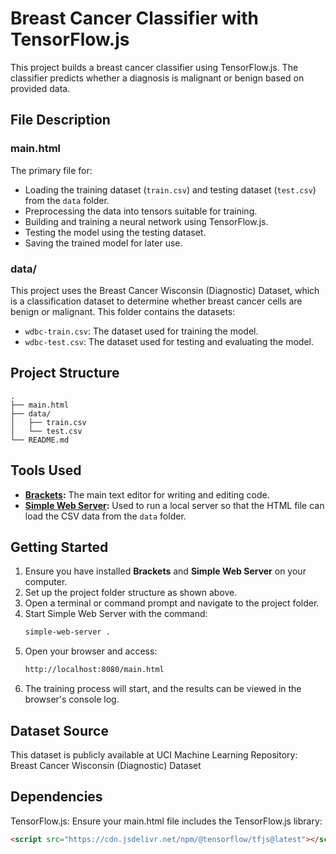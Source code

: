 # Breast Cancer Classifier with TensorFlow.js
This project builds a breast cancer classifier using TensorFlow.js. The classifier predicts whether a diagnosis is malignant or benign based on provided data.
## File Description
### main.html
The primary file for:
- Loading the training dataset (`train.csv`) and testing dataset (`test.csv`) from the `data` folder.
- Preprocessing the data into tensors suitable for training.
- Building and training a neural network using TensorFlow.js.
- Testing the model using the testing dataset.
- Saving the trained model for later use.
### data/
This project uses the Breast Cancer Wisconsin (Diagnostic) Dataset, which is a classification dataset to determine whether breast cancer cells are benign or malignant.
This folder contains the datasets:
- `wdbc-train.csv`: The dataset used for training the model.
- `wdbc-test.csv`: The dataset used for testing and evaluating the model.
## Project Structure
    .
    ├── main.html          
    ├── data/               
    │   ├── train.csv   
    │   └── test.csv       
    └── README.md
## Tools Used
- **[Brackets](http://brackets.io/):** The main text editor for writing and editing code.
- **[Simple Web Server](https://github.com/schisma/simple-web-server):** Used to run a local server so that the HTML file can load the CSV data from the `data` folder.
## Getting Started
1. Ensure you have installed **Brackets** and **Simple Web Server** on your computer.
2. Set up the project folder structure as shown above.
3. Open a terminal or command prompt and navigate to the project folder.
4. Start Simple Web Server with the command:
   ```bash
   simple-web-server .
5. Open your browser and access:
    ```bash
    http://localhost:8080/main.html
6. The training process will start, and the results can be viewed in the browser's console log.
## Dataset Source
This dataset is publicly available at UCI Machine Learning Repository:
Breast Cancer Wisconsin (Diagnostic) Dataset
## Dependencies
TensorFlow.js: Ensure your main.html file includes the TensorFlow.js library:
```html
<script src="https://cdn.jsdelivr.net/npm/@tensorflow/tfjs@latest"></script>
